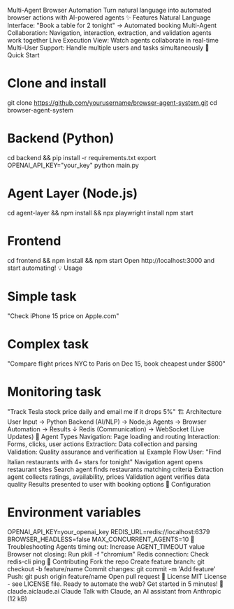 Multi-Agent Browser Automation
Turn natural language into automated browser actions with AI-powered agents
:sparkles: Features
Natural Language Interface: "Book a table for 2 tonight" → Automated booking
Multi-Agent Collaboration: Navigation, interaction, extraction, and validation agents work together
Live Execution View: Watch agents collaborate in real-time
Multi-User Support: Handle multiple users and tasks simultaneously
:rocket: Quick Start
# Clone and install
git clone https://github.com/yourusername/browser-agent-system.git
cd browser-agent-system

# Backend (Python)
cd backend && pip install -r requirements.txt
export OPENAI_API_KEY="your_key"
python main.py

# Agent Layer (Node.js) 
cd agent-layer && npm install && npx playwright install
npm start

# Frontend
cd frontend && npm install && npm start
Open http://localhost:3000 and start automating!
:bulb: Usage
# Simple task
"Check iPhone 15 price on Apple.com"

# Complex task  
"Compare flight prices NYC to Paris on Dec 15, book cheapest under $800"

# Monitoring task
"Track Tesla stock price daily and email me if it drops 5%"
:building_construction: Architecture
User Input → Python Backend (AI/NLP) → Node.js Agents → Browser Automation → Results
                    ↓
            Redis (Communication) → WebSocket (Live Updates)
:handshake: Agent Types
Navigation: Page loading and routing
Interaction: Forms, clicks, user actions
Extraction: Data collection and parsing
Validation: Quality assurance and verification
:bar_chart: Example Flow
User: "Find Italian restaurants with 4+ stars for tonight"
Navigation agent opens restaurant sites
Search agent finds restaurants matching criteria
Extraction agent collects ratings, availability, prices
Validation agent verifies data quality
Results presented to user with booking options
:wrench: Configuration
# Environment variables
OPENAI_API_KEY=your_openai_key
REDIS_URL=redis://localhost:6379
BROWSER_HEADLESS=false
MAX_CONCURRENT_AGENTS=10
:bug: Troubleshooting
Agents timing out: Increase AGENT_TIMEOUT value
Browser not closing: Run pkill -f "chromium"
Redis connection: Check redis-cli ping
:handshake: Contributing
Fork the repo
Create feature branch: git checkout -b feature/name
Commit changes: git commit -m 'Add feature'
Push: git push origin feature/name
Open pull request
:page_facing_up: License
MIT License - see LICENSE file.
Ready to automate the web? Get started in 5 minutes! :rocket:
claude.aiclaude.ai
Claude
Talk with Claude, an AI assistant from Anthropic (12 kB)
